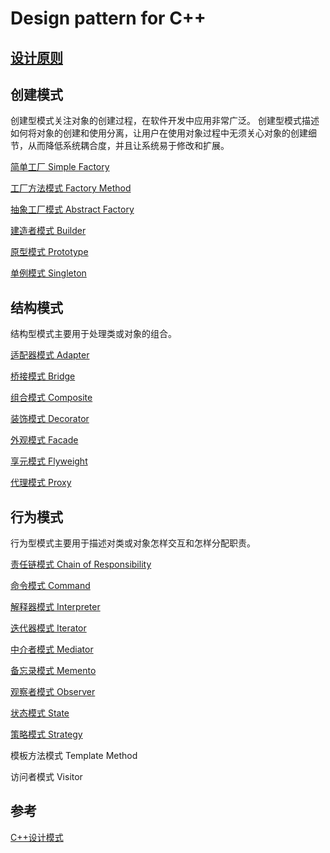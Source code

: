 # Design pattern for C++

## [设计原则](doc/01-设计原则.md)

## 创建模式
创建型模式关注对象的创建过程，在软件开发中应用非常广泛。
创建型模式描述如何将对象的创建和使用分离，让用户在使用对象过程中无须关心对象的创建细节，从而降低系统耦合度，并且让系统易于修改和扩展。

[简单工厂 Simple Factory](doc/02-简单工厂.md)

[工厂方法模式 Factory Method](doc/03-工厂方法.md)

[抽象工厂模式 Abstract Factory](doc/04-抽象工厂.md)

[建造者模式 Builder](doc/05-建造者.md)

[原型模式 Prototype](doc/06-原型.md)

[单例模式 Singleton](doc/07-单例.md)

## 结构模式
结构型模式主要用于处理类或对象的组合。

[适配器模式 Adapter](doc/08-适配器.md)

[桥接模式 Bridge](doc/09-桥接.md)

[组合模式 Composite](doc/10-组合.md)

[装饰模式 Decorator](doc/11-装饰.md)

[外观模式 Facade](doc/12-外观.md)

[享元模式 Flyweight](doc/13-享元.md)

[代理模式 Proxy](doc/14-代理.md)

## 行为模式
行为型模式主要用于描述对类或对象怎样交互和怎样分配职责。

[责任链模式 Chain of Responsibility](doc/15-责任链.md)

[命令模式 Command](doc/16-命令.md)

[解释器模式 Interpreter](doc/17-解释器.md)

[迭代器模式 Iterator](doc/18-迭代器.md)

[中介者模式 Mediator](doc/19-中介者.md)

[备忘录模式 Memento](doc/20-备忘录.md)

[观察者模式 Observer](doc/21-观察者.md)

[状态模式 State](doc/22-状态.md)

[策略模式 Strategy](doc/23-策略.md)

模板方法模式 Template Method

访问者模式 Visitor

## 参考
[C++设计模式](https://blog.csdn.net/sinat_21107433/category_9418696.html)